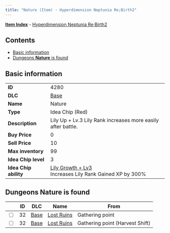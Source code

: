 ```yaml
---
title: "Nature (Item) - Hyperdimension Neptunia Re;Birth2"
---
```


[**Item Index**](/neptunia/rb2/item/index.html) - [Hyperdimension Neptunia Re;Birth2](/neptunia/rb2)

## Contents

- [Basic information](#basic-information)
- [Dungeons **Nature** is found](#dungeons-nature-is-found)

## Basic information

|   |   |
| -- | -- |
| **ID** | 4280 |
| **DLC** | [Base](/neptunia/rb2/dlc/0-base.html) |
| **Name** | Nature |
| **Type** | Idea Chip (Red) |
| **Description** | Lily Up + Lv.3 Lily Rank increases more easily after battle. |
| **Buy Price** | 0 |
| **Sell Price** | 10 |
| **Max inventory** | 99 |
| **Idea Chip level** | 3 |
| **Idea Chip ability** | [Lily Growth + Lv3](/neptunia/rb2/ability/0-9679-lily-growth-lv3.html)<br />Increases Lily Rank Gained XP by 300% |

## Dungeons **Nature** is found

|    | ID | DLC | Name | From |
| -- | -- | --- | ---- | ---- |
| <input type="checkbox" id="rb2-dungeon-0-32" class="trackbox" /> | 32 | [Base](/neptunia/rb2/dlc/0-base.html) | [Lost Ruins](/neptunia/rb2/dungeon/0-32-lost-ruins.html) | Gathering point |
| <input type="checkbox" id="rb2-dungeon-0-32" class="trackbox" /> | 32 | [Base](/neptunia/rb2/dlc/0-base.html) | [Lost Ruins](/neptunia/rb2/dungeon/0-32-lost-ruins.html) | Gathering point (Harvest Shift) |